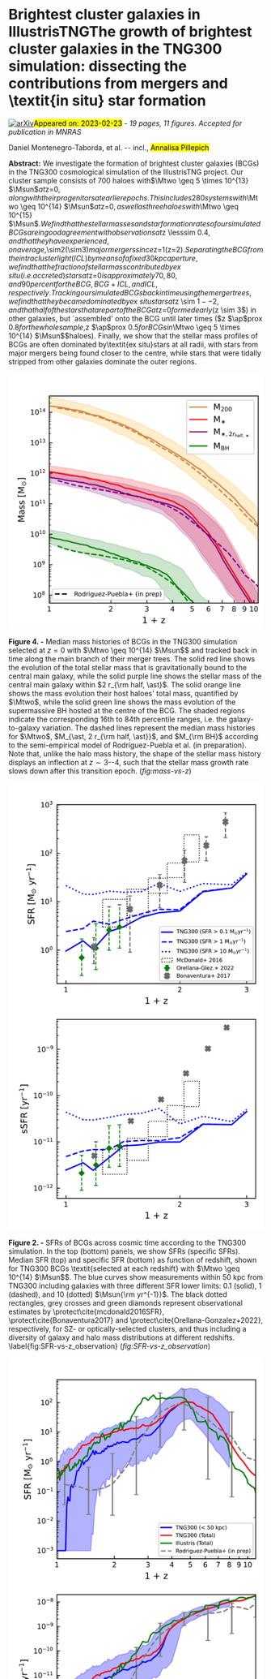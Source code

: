 <div class="macros" style="visibility:hidden;">
$\newcommand{\ensuremath}{}$
$\newcommand{\xspace}{}$
$\newcommand{\object}[1]{\texttt{#1}}$
$\newcommand{\farcs}{{.}''}$
$\newcommand{\farcm}{{.}'}$
$\newcommand{\arcsec}{''}$
$\newcommand{\arcmin}{'}$
$\newcommand{\ion}[2]{#1#2}$
$\newcommand{\textsc}[1]{\textrm{#1}}$
$\newcommand{\hl}[1]{\textrm{#1}}$
$\newcommand{\daniel}[1]{\textbf{{\color{Emerald}{Daniel: #1}}}}$
$\newcommand{\vicente}[1]{\textbf{{\color{violet}{Vicente: #1}}}}$
$\newcommand{\vlad}[1]{\textbf{{\color{cyan}{VAR: #1}}}}$
$\newcommand{\aldo}[1]{\textbf{{\color{orange}{Aldo: #1}}}}$
$\newcommand{\ap}[1]{\textcolor{magenta}{#1}}$
$\newcommand{\todo}[1]{\textcolor{red}{TODO: please #1}}$
$\newcommand{\Msun}{{\rm M}_{\odot}}$
$\newcommand{\Mtwo}{M_{\rm 200}}$
$\newcommand{\Mfive}{M_{\rm 500}}$
$\newcommand{\Rtwo}{R_{\rm 200}}$
$\newcommand{\Rfive}{R_{\rm 500}}$
$\newcommand{\facc}{f_{\rm acc}}$
$\newcommand{\fex}{f_{\rm ex}}$
$\newcommand{\krot}{\kappa_{\rm rot}}$
$\newcommand{\thefootnote}{\fnsymbol{footnote}}$
$\newcommand{\thefootnote}{\arabic{footnote}}$</div>

<div class="macros" style="visibility:hidden;">
$\newcommand{$\ensuremath$}{}$
$\newcommand{$\xspace$}{}$
$\newcommand{$\object$}[1]{\texttt{#1}}$
$\newcommand{$\farcs$}{{.}''}$
$\newcommand{$\farcm$}{{.}'}$
$\newcommand{$\arcsec$}{''}$
$\newcommand{$\arcmin$}{'}$
$\newcommand{$\ion$}[2]{#1#2}$
$\newcommand{$\textsc$}[1]{\textrm{#1}}$
$\newcommand{$\hl$}[1]{\textrm{#1}}$
$\newcommand{$\daniel$}[1]{\textbf{{\color{Emerald}{Daniel: #1}}}}$
$\newcommand{$\vicente$}[1]{\textbf{{\color{violet}{Vicente: #1}}}}$
$\newcommand{$\vlad$}[1]{\textbf{{\color{cyan}{VAR: #1}}}}$
$\newcommand{$\aldo$}[1]{\textbf{{\color{orange}{Aldo: #1}}}}$
$\newcommand{$\ap$}[1]{\textcolor{magenta}{#1}}$
$\newcommand{$\todo$}[1]{\textcolor{red}{TODO: please #1}}$
$\newcommand{$\Msun$}{{\rm M}_{\odot}}$
$\newcommand{$\Mtwo$}{M_{\rm 200}}$
$\newcommand{$\Mfive$}{M_{\rm 500}}$
$\newcommand{$\Rtwo$}{R_{\rm 200}}$
$\newcommand{$\Rfive$}{R_{\rm 500}}$
$\newcommand{$\facc$}{f_{\rm acc}}$
$\newcommand{$\fex$}{f_{\rm ex}}$
$\newcommand{$\krot$}{\kappa_{\rm rot}}$
$\newcommand{$\thefootnote$}{\fnsymbol{footnote}}$
$\newcommand{$\thefootnote$}{\arabic{footnote}}$</div>



<div id="title">

# Brightest cluster galaxies in IllustrisTNGThe growth of brightest cluster galaxies in the TNG300 simulation: dissecting the contributions from mergers and \textit{in situ} star formation

</div>
<div id="comments">

[![arXiv](https://img.shields.io/badge/arXiv-2302.10943-b31b1b.svg)](https://arxiv.org/abs/2302.10943)<mark>Appeared on: 2023-02-23</mark> - _19 pages, 11 figures. Accepted for publication in MNRAS_

</div>
<div id="authors">

Daniel Montenegro-Taborda, et al. -- incl., <mark><mark>Annalisa Pillepich</mark></mark>

</div>
<div id="abstract">

**Abstract:** We investigate the formation of brightest cluster galaxies (BCGs) in the TNG300 cosmological simulation of the IllustrisTNG project. Our cluster sample consists of 700 haloes with$\Mtwo \geq 5 \times 10^{13}   $\Msun$$at$z=0$, along with their progenitors at earlier epochs. This includes 280 systems with$\Mtwo \geq 10^{14}   $\Msun$$at$z=0$, as well as three haloes with$\Mtwo \geq 10^{15}   $\Msun$$. We find that the stellar masses and star formation rates of our simulated BCGs are in good agreement with observations at$z \lesssim 0.4$, and that they have experienced, on average,$\sim$2 ($\sim$3) major mergers since$z=1$($z=2$). Separating the BCG from the intracluster light (ICL) by means of a fixed 30 kpc aperture, we find that the fraction of stellar mass contributed by\textit{ex situ}(i.e. accreted) stars at$z=0$is approximately 70, 80, and 90 per cent for the BCG, BCG+ICL, and ICL, respectively. Tracking our simulated BCGs back in time using the merger trees, we find that they became dominated by\textit{ex situ}stars at$z \sim $1--2, and that half of the stars that are part of the BCG at$z=0$formed early ($z \sim 3$) in other galaxies, but `assembled' onto the BCG until later times ($z $\ap$prox 0.8$for the whole sample,$z $\ap$prox 0.5$for BCGs in$\Mtwo \geq 5 \times 10^{14}   $\Msun$$haloes). Finally, we show that the stellar mass profiles of BCGs are often dominated by\textit{ex situ}stars at all radii, with stars from major mergers being found closer to the centre, while stars that were tidally stripped from other galaxies dominate the outer regions.

</div>

<div id="div_fig1">

<img src="tmp_2302.10943/./figs_BCGs/formation_history_Mstar_with-inrad_median2_1e14.png" alt="Fig4" width="100%"/>

**Figure 4. -** Median mass histories of BCGs in the TNG300 simulation selected at $z=0$ with $\Mtwo \geq 10^{14}   $\Msun$$ and tracked back in time along the main branch of their merger trees. The solid red line shows the evolution of the total stellar mass that is gravitationally bound to the central main galaxy, while the solid purple line shows the stellar mass of the central main galaxy within $2 r_{\rm half, \ast}$. The solid orange line shows the mass evolution their host haloes' total mass, quantified by $\Mtwo$, while the solid green line shows the mass evolution of the supermassive BH hosted at the centre of the BCG. The shaded regions indicate the corresponding 16th to 84th percentile ranges, i.e. the galaxy-to-galaxy variation. The dashed lines represent the median mass histories for $\Mtwo$, $M_{\ast, 2 r_{\rm half, \ast}}$, and $M_{\rm BH}$ according to the semi-empirical model of Rodríguez-Puebla et al. (in preparation). Note that, unlike the halo mass history, the shape of the stellar mass history displays an inflection at $z \sim 3$--$4$, such that the stellar mass growth rate slows down after this transition epoch. (*fig:mass-vs-z*)

</div>
<div id="div_fig2">

<img src="tmp_2302.10943/./figs_BCGs/history_SFR-sSFR_vs_z_median_observation_v3.png" alt="Fig2" width="100%"/>

**Figure 2. -** SFRs of BCGs across cosmic time according to the TNG300 simulation. In the top (bottom) panels, we show SFRs (specific SFRs). Median SFR (top) and specific SFR (bottom) as function of redshift, shown for TNG300 BCGs \textit{selected at each redshift} with $\Mtwo \geq 10^{14}   $\Msun$$. The blue curves show measurements within 50 kpc from TNG300 including galaxies with three different SFR lower limits: 0.1 (solid), 1 (dashed), and 10 (dotted) $\Msun{\rm yr^{-1}}$. The black dotted rectangles, grey crosses and green diamonds represent observational estimates by \protect\cite{mcdonald2016SFR}, \protect\cite{Bonaventura2017} and \protect\cite{Orellana-Gonzalez+2022}, respectively, for SZ- or optically-selected clusters, and thus including a diversity of galaxy and halo mass distributions at different redshifts.
	\label{fig:SFR-vs-z_observation} (*fig:SFR-vs-z_observation*)

</div>
<div id="div_fig3">

<img src="tmp_2302.10943/./figs_BCGs/history_SFR-sSFR_median-v4-AllAperturesFixed_simulation_lower_lim.png" alt="Fig3" width="100%"/>

**Figure 3. -** SF histories of BCGs across cosmic time according to the TNG300 simulation. In the top (bottom) panels, we show SFRs (specific SFRs).
	Median SFR (top) and specific SFR (bottom) as function of redshift, shown for the main progenitors of simulated BCGs selected at $z=0$ with $\Mtwo \geq 10^{14}   $\Msun$$. The solid curves show measurements from TNG300 within 50 kpc (blue) and for the entire central galaxy (red), as well as for the entire central galaxy in Illustris original (green). The blue shaded regions indicate the 16th to 84th percentile range of the $r < 50$ kpc TNG300 measurements. The dashed grey line shows results from the semi-empirical model of Rodríguez-Puebla et al. (in preparation). Null SFR values have been replaced with the minimum measurable values as discussed in \protect\cite{donnari2019}.
	\label{fig:SFR-vs-z_simulation} (*fig:SFR-vs-z_simulation*)

</div>